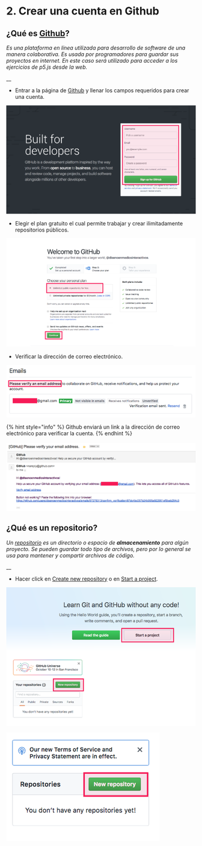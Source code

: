 # 2. Crear una cuenta en Github

## ¿Qué es [Github](https://github.com/)?

_Es una plataforma en línea utilizada para desarrollo de software de una manera colaborativa. Es usada por programadores para guardar sus proyectos en internet. En este caso será utilizado para acceder a los ejercicios de p5.js desde la web._

\_\_

* Entrar a la página de [Github](https://github.com) y llenar los campos requeridos para crear una cuenta.

![](../.gitbook/assets/archivos-06.png)



* Elegir el plan gratuito el cual permite trabajar y crear ilimitadamente repositorios públicos. 

![](../.gitbook/assets/archivos-07.png)



* Verificar la dirección de correo electrónico.

![](../.gitbook/assets/archivos-08.png)



{% hint style="info" %}
Github enviará un link a la dirección de correo electrónico para verificar la cuenta.
{% endhint %}

![](../.gitbook/assets/archivos-09.png)



## ¿Qué es un repositorio?

_Un_ [_repositorio_](https://help.github.com/articles/about-repositories/) _es un directorio o espacio de **almacenamiento** para algún proyecto. Se pueden guardar todo tipo de archivos, pero por lo general se usa para mantener y compartir archivos de código._

\_\_

* Hacer click en [Create new repository](https://github.com/new) o en [Start a project](https://github.com/new).

![](../.gitbook/assets/archivos-10.png)

![](../.gitbook/assets/archivos-11.png)

